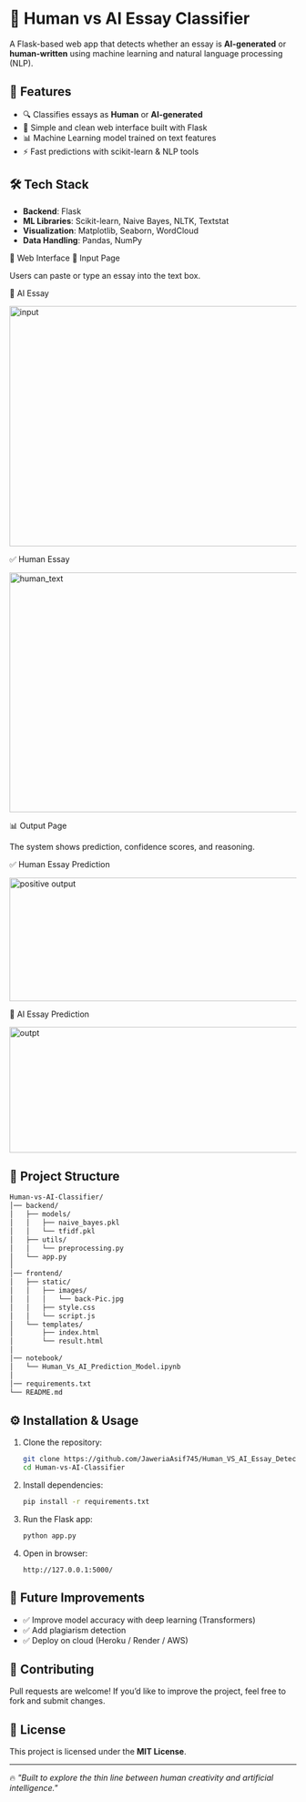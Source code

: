 # 🧠 Human vs AI Essay Classifier

A Flask-based web app that detects whether an essay is **AI-generated** or **human-written** using machine learning and natural language processing (NLP).

## 🚀 Features

* 🔍 Classifies essays as **Human** or **AI-generated**
* 📝 Simple and clean web interface built with Flask
* 📊 Machine Learning model trained on text features
* ⚡ Fast predictions with scikit-learn & NLP tools

## 🛠️ Tech Stack

* **Backend**: Flask
* **ML Libraries**: Scikit-learn, Naive Bayes, NLTK, Textstat
* **Visualization**: Matplotlib, Seaborn, WordCloud
* **Data Handling**: Pandas, NumPy

🎨 Web Interface
📝 Input Page

Users can paste or type an essay into the text box.

🤖 AI Essay

<img width="818" height="422" alt="input" src="https://github.com/user-attachments/assets/f6f6d5e9-ff33-410f-87c3-7c697e4143e0" />

✅ Human Essay

<img width="780" height="421" alt="human_text" src="https://github.com/user-attachments/assets/3f05b04a-b578-4688-807b-e62bedf60fc6" />


📊 Output Page

The system shows prediction, confidence scores, and reasoning.

✅ Human Essay Prediction

<img width="612" height="217" alt="positive output" src="https://github.com/user-attachments/assets/975514f5-c840-44ba-bb0f-71c4120a9305" />

🤖 AI Essay Prediction

<img width="610" height="221" alt="outpt" src="https://github.com/user-attachments/assets/dfabc878-e795-4826-9831-a7f0c7c5e0e5" />


## 📂 Project Structure

 ```bash
Human-vs-AI-Classifier/
│── backend/
│   ├── models/
│   │   ├── naive_bayes.pkl
│   │   └── tfidf.pkl
│   ├── utils/
│   │   └── preprocessing.py
│   └── app.py
│
│── frontend/
│   ├── static/
│   │   ├── images/
│   │   │   └── back-Pic.jpg
│   │   ├── style.css
│   │   └── script.js
│   └── templates/
│       ├── index.html
│       └── result.html
│
│── notebook/
│   └── Human_Vs_AI_Prediction_Model.ipynb
│
│── requirements.txt
└── README.md
 ```

## ⚙️ Installation & Usage

1. Clone the repository:

   ```bash
   git clone https://github.com/JaweriaAsif745/Human_VS_AI_Essay_Detection
   cd Human-vs-AI-Classifier
   ```
2. Install dependencies:

   ```bash
   pip install -r requirements.txt
   ```
3. Run the Flask app:

   ```bash
   python app.py
   ```
4. Open in browser:

   ```
   http://127.0.0.1:5000/
   ```

## 🎯 Future Improvements

* ✅ Improve model accuracy with deep learning (Transformers)
* ✅ Add plagiarism detection
* ✅ Deploy on cloud (Heroku / Render / AWS)

## 🤝 Contributing

Pull requests are welcome! If you’d like to improve the project, feel free to fork and submit changes.

## 📜 License

This project is licensed under the **MIT License**.

---

🔥 *"Built to explore the thin line between human creativity and artificial intelligence."*

